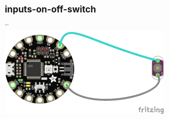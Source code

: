 # inputs-on-off-switch

...

<img src="https://github.com/eaziware/wear-me/blob/master/inputs-on-off-switch/inputs-on-off-switch.png" width="800px"/>
